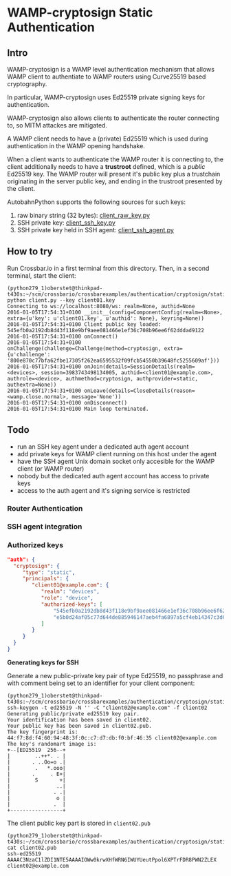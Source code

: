 # WAMP-cryptosign Static Authentication

## Intro

WAMP-cryptosign is a WAMP level authentication mechanism that allows WAMP client to authentiate to WAMP routers using Curve25519 based cryptography.

In particular, WAMP-cryptosign uses Ed25519 private signing keys for authentication.

WAMP-cryptosign also allows clients to authenticate the router connecting to, so MITM attackes are mitigated.

A WAMP client needs to have a (private) Ed25519 which is used during authentication in the WAMP opening handshake.

When a client wants to authenticate the WAMP router it is connecting to, the client additionally needs to have a **trustroot** defined, which is a *public* Ed25519 key. The WAMP router will present it's public key plus a trustchain originating in the server public key, and ending in the trustroot presented by the client.

AutobahnPython supports the following sources for such keys:

1. raw binary string (32 bytes): [client_raw_key.py](client_raw_key.py)
2. SSH private key: [client_ssh_key.py](client_ssh_key.py)
3. SSH private key held in SSH agent: [client_ssh_agent.py](client_ssh_agent.py)


## How to try

Run Crossbar.io in a first terminal from this directory. Then, in a second terminal, start the client:

```console
(python279_1)oberstet@thinkpad-t430s:~/scm/crossbario/crossbarexamples/authentication/cryptosign/static$ python client.py --key client01.key
Connecting to ws://localhost:8080/ws: realm=None, authid=None
2016-01-05T17:54:31+0100 __init__(config=ComponentConfig(realm=<None>, extra={u'key': u'client01.key', u'authid': None}, keyring=None))
2016-01-05T17:54:31+0100 Client public key loaded: 545efb0a2192db8d43f118e9bf9aee081466e1ef36c708b96ee6f62dddad9122
2016-01-05T17:54:31+0100 onConnect()
2016-01-05T17:54:31+0100 onChallenge(challenge=Challenge(method=cryptosign, extra={u'challenge': '800e870c77bfa62fbe17305f262ea6595532f09fcb54550b39648fc5255609af'}))
2016-01-05T17:54:31+0100 onJoin(details=SessionDetails(realm=<devices>, session=3983743498134005, authid=<client01@example.com>, authrole=<device>, authmethod=cryptosign, authprovider=static, authextra=None))
2016-01-05T17:54:31+0100 onLeave(details=CloseDetails(reason=<wamp.close.normal>, message='None'))
2016-01-05T17:54:31+0100 onDisconnect()
2016-01-05T17:54:31+0100 Main loop terminated.
```

## Todo

* run an SSH key agent under a dedicated auth agent account
* add private keys for WAMP client running on this host under the agent
* have the SSH agent Unix domain socket only accesible for the WAMP client (or WAMP router)
* nobody but the dedicated auth agent account has access to private keys
* access to the auth agent and it's signing service is restricted


### Router Authentication

### SSH agent integration

### Authorized keys

```json
"auth": {
  "cryptosign": {
     "type": "static",
     "principals": {
        "client01@example.com": {
           "realm": "devices",
           "role": "device",
           "authorized-keys": [
               "545efb0a2192db8d43f118e9bf9aee081466e1ef36c708b96ee6f62dddad9122",
               "e5b0d24af05c77d644de885946147aeb4fa6897a5cf4eb14347c3d637664b117"
           ]
        }
     }
  }
}
```

**Generating keys for SSH**


Generate a new public-private key pair of type Ed25519, no passphrase and with comment being set to an identifier for your client component:

```console
(python279_1)oberstet@thinkpad-t430s:~/scm/crossbario/crossbarexamples/authentication/cryptosign/static$ ssh-keygen -t ed25519 -N '' -C "client02@example.com" -f client02
Generating public/private ed25519 key pair.
Your identification has been saved in client02.
Your public key has been saved in client02.pub.
The key fingerprint is:
44:f7:8d:f4:60:94:48:3f:0c:c7:d7:db:f0:bf:46:35 client02@example.com
The key's randomart image is:
+--[ED25519  256--+
|        ..++*. . |
|       . ..Oo=o .|
|        .   *.ooo|
|       .     . E+|
|        S       +|
|               ..|
|              . .|
|               o |
|              .  |
+-----------------+
```

The client public key part is stored in `client02.pub`

```console
(python279_1)oberstet@thinkpad-t430s:~/scm/crossbario/crossbarexamples/authentication/cryptosign/static$ cat client02.pub
ssh-ed25519 AAAAC3NzaC1lZDI1NTE5AAAAIOWw0krwXHfWRN6IWUYUeutPpol6XPTrFDR8PWN2ZLEX client02@example.com
```
